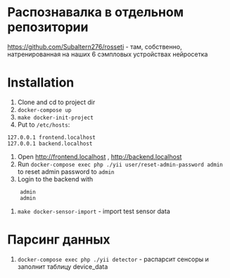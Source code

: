 Распознавалка в отдельном репозитории
=====================================

https://github.com/Subaltern276/rosseti - там, собственно, натренированная на наших 6 сэмпловых устройствах нейросетка

Installation
============

1. Clone and cd to project dir
1. `docker-compose up` 
1. `make docker-init-project`
1. Put to `/etc/hosts`:
```
127.0.0.1 frontend.localhost
127.0.0.1 backend.localhost
```
1. Open http://frontend.localhost , http://backend.localhost 
1. Run `docker-compose exec php ./yii user/reset-admin-password admin` to reset admin password to `admin`
1. Login to the backend with
```
    admin
    admin
```
1. `make docker-sensor-import` - import test sensor data

Парсинг данных
==============

1. `docker-compose exec php ./yii detector` - распарсит сенсоры и заполнит таблицу device_data
